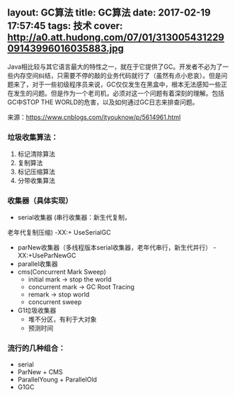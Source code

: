 layout: GC算法
title: GC算法
date: 2017-02-19 17:57:45
tags: 技术
cover: http://a0.att.hudong.com/07/01/31300543122909143996016035883.jpg
---
Java相比较与其它语言最大的特性之一，就在于它提供了GC。开发者不必为了一些内存空间纠结，只需要不停的敲的业务代码就行了（虽然有点小悲哀）。但是问题来了，对于一些初级程序员来说，GC仅仅发生在黑盒中，根本无法感知一些正在发生的问题。但是作为一个老司机，必须对这一个问题有着深刻的理解。包括GC中STOP THE WORLD的危害，以及如何通过GC日志来排查问题。

来源：https://www.cnblogs.com/ityouknow/p/5614961.html

### 垃圾收集算法：
1. 标记清除算法
2. 复制算法
3. 标记压缩算法
4. 分带收集算法

### 收集器（具体实现）
* serial收集器 (串行收集器：新生代复制，

老年代复制压缩) -XX:+ UseSerialGC 
* parNew收集器（多线程版本serial收集器，老年代串行，新生代并行）  -XX:+UseParNewGC
* parallel收集器
* cms(Concurrent Mark Sweep) 
    * initial mark -> stop the world
    * concurrent mark -> GC Root Tracing
    * remark -> stop world
    * concurrent sweep
* G1垃圾收集器
    * 堆不分区，有利于大对象
    * 预测时间

### 流行的几种组合：
* serial
* ParNew + CMS
* ParallelYoung + ParallelOld
* G1GC
